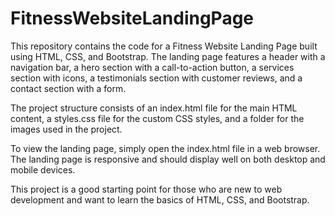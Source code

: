 # FitnessWebsiteLandingPage

This repository contains the code for a Fitness Website Landing Page built using HTML, CSS, and Bootstrap. The landing page features a header with a navigation bar, a hero section with a call-to-action button, a services section with icons, a testimonials section with customer reviews, and a contact section with a form.

The project structure consists of an index.html file for the main HTML content, a styles.css file for the custom CSS styles, and a folder for the images used in the project.

To view the landing page, simply open the index.html file in a web browser. The landing page is responsive and should display well on both desktop and mobile devices.

This project is a good starting point for those who are new to web development and want to learn the basics of HTML, CSS, and Bootstrap.
